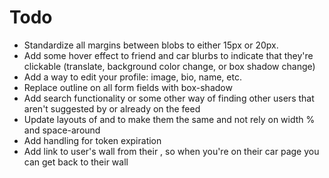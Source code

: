 # Todo
- Standardize all margins between blobs to either 15px or 20px.
- Add some hover effect to friend and car blurbs to indicate that they're clickable (translate, background color change, or box shadow change)
- Add a way to edit your profile: image, bio, name, etc.
- Replace outline on all form fields with box-shadow
- Add search functionality or some other way of finding other users that aren't suggested by <ExplorePage> or already on the feed
- Update layouts of <WallPage> and <FriendPage> to make them the same and not rely on width % and space-around
- Add handling for token expiration
- Add link to user's wall from their <UserAside>, so when you're on their car page you can get back to their wall